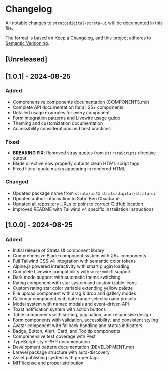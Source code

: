 # Changelog

All notable changes to `stratosdigital/strata-ui` will be documented in this file.

The format is based on [Keep a Changelog](https://keepachangelog.com/en/1.0.0/),
and this project adheres to [Semantic Versioning](https://semver.org/spec/v2.0.0.html).

## [Unreleased]

## [1.0.1] - 2024-08-25

### Added
- Comprehensive components documentation (COMPONENTS.md)
- Complete API documentation for all 25+ components
- Detailed usage examples for every component
- Form integration patterns and Livewire usage guide
- Theming and customization documentation
- Accessibility considerations and best practices

### Fixed
- **BREAKING FIX**: Removed stray quotes from `@strataScripts` directive output
- Blade directive now properly outputs clean HTML script tags
- Fixed literal quote marks appearing in rendered HTML

### Changed
- Updated package name from `strata/ui` to `stratosdigital/strata-ui`
- Updated author information to Sabri Ben Chaabane
- Updated all repository URLs to point to correct GitHub location
- Improved README with Tailwind v4 specific installation instructions

## [1.0.0] - 2024-08-25

### Added
- Initial release of Strata UI component library
- Comprehensive Blade component system with 25+ components
- Full Tailwind CSS v4 integration with semantic color tokens
- Alpine.js powered interactivity with smart plugin loading
- Complete Livewire compatibility with `wire:model` support
- Dark mode support with automatic theme switching
- Rating component with star system and customizable icons
- Custom rating star color variable extending yellow palette
- File upload component with drag & drop and gallery modes
- Calendar component with date range selection and presets
- Modal system with named modals and event-driven API
- Toast notification system with action buttons
- Table components with sorting, pagination, and responsive design
- Form components with validation, accessibility, and consistent styling
- Avatar component with fallback handling and status indicators
- Badge, Button, Alert, Card, and Tooltip components
- Comprehensive test coverage with Pest
- TypeScript-style PHP documentation
- Development pattern documentation (DEVELOPMENT.md)
- Laravel package structure with auto-discovery
- Asset publishing system with proper tags
- MIT license and proper attribution